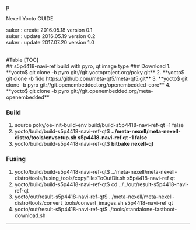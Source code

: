 p<html xmlns="http://www.w3.org/1999/xhtml" lang="ko"  xml:lang="ko">
<meta http-equiv="Content-Type" Content="text/html; charset=utf-8" />

Nexell Yocto GUIDE

suker : create  2016.05.18 version 0.1<br>
suker : update 2016.05.19 version 0.2<br>
suker : update 2017.07.20 version 1.0

<br>
#Table
[TOC]

<br>
## s5p4418-navi-ref build with pyro, qt image type
### Download
 1. **yocto$ git clone -b pyro git://git.yoctoproject.org/poky.git**
 2. **yocto$ git clone -b fido https://github.com/meta-qt5/meta-qt5.git**
 3. **yocto$ git clone -b pyro git://git.openembedded.org/openembedded-core**
 4. **yocto$ git clone -b pyro git://git.openembedded.org/meta-openembedded**

### Build
 1. source poky/oe-init-build-env build/build-s5p4418-navi-ref-qt -1 false
 2. yocto/build/build-s5p4418-navi-ref-qt$ **../meta-nexell/meta-nexell-distro/tools/envsetup.sh s5p4418-navi-ref qt -1 false**
 3. yocto/build/build-s5p4418-navi-ref-qt$ **bitbake nexell-qt**

### Fusing
 1. yocto/build/build-s5p4418-navi-ref-qt$ ../meta-nexell/meta-nexell-distro/tools/fusing_tools/copyFilesToOutDir.sh s5p4418-navi-ref qt
 2. yocto/build/build-s5p4418-navi-ref-qt$ cd ../../out/result-s5p4418-navi-ref-qt
 3. yocto/out/result-s5p4418-navi-ref-qt$ ../meta-nexell/meta-nexell-distro/tools/convert_tools/convert_images.sh s5p4418-navi-ref qt
 4. yocto/out/result-s5p4418-navi-ref-qt$ ./tools/standalone-fastboot-download.sh

---
<br>
